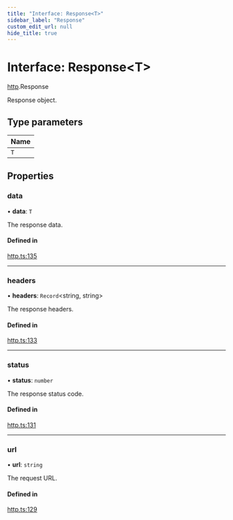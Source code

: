 ```yaml
---
title: "Interface: Response<T>"
sidebar_label: "Response"
custom_edit_url: null
hide_title: true
---
```


# Interface: Response<T\>

[http](../modules/http.md).Response

Response object.

## Type parameters

| Name |
| :------ |
| `T` |

## Properties

### data

• **data**: `T`

The response data.

#### Defined in

[http.ts:135](https://github.com/tauri-apps/tauri/blob/4bee3a7/tooling/api/src/http.ts#L135)

___

### headers

• **headers**: `Record`<string, string\>

The response headers.

#### Defined in

[http.ts:133](https://github.com/tauri-apps/tauri/blob/4bee3a7/tooling/api/src/http.ts#L133)

___

### status

• **status**: `number`

The response status code.

#### Defined in

[http.ts:131](https://github.com/tauri-apps/tauri/blob/4bee3a7/tooling/api/src/http.ts#L131)

___

### url

• **url**: `string`

The request URL.

#### Defined in

[http.ts:129](https://github.com/tauri-apps/tauri/blob/4bee3a7/tooling/api/src/http.ts#L129)
